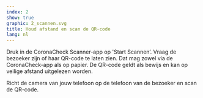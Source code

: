 ```yaml
---
index: 2
show: true
graphic: 2_scannen.svg
title: Houd afstand en scan de QR-code
lang: nl
---
```

Druk in de CoronaCheck Scanner-app op 'Start Scannen’. Vraag de bezoeker zijn of haar QR-code te laten zien. Dat mag zowel via de CoronaCheck-app als op papier. De QR-code geldt als bewijs en kan op veilige afstand uitgelezen worden.

Richt de camera van jouw telefoon op de telefoon van de bezoeker en scan de QR-code.
